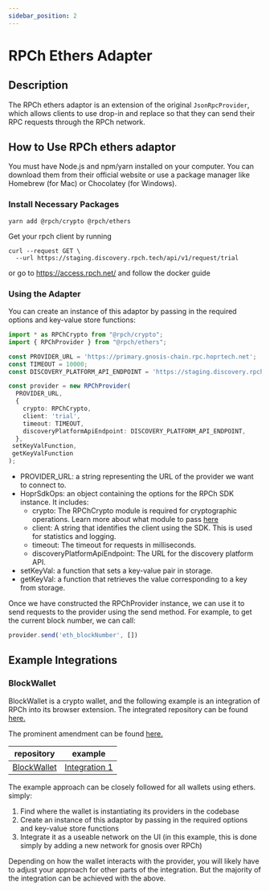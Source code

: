 ```yaml
---
sidebar_position: 2
---
```


# RPCh Ethers Adapter

## Description

The RPCh ethers adaptor is an extension of the original `JsonRpcProvider`, which allows clients to use drop-in and replace so that they can send their RPC requests through the RPCh network.

## How to Use RPCh ethers adaptor

You must have Node.js and npm/yarn installed on your computer. You can download them from their official website or use a package manager like Homebrew (for Mac) or Chocolatey (for Windows).

### Install Necessary Packages

```
yarn add @rpch/crypto @rpch/ethers
```

Get your rpch client by running
```
curl --request GET \
  --url https://staging.discovery.rpch.tech/api/v1/request/trial
```

or go to https://access.rpch.net/ and follow the docker guide

### Using the Adapter

You can create an instance of this adaptor by passing in the required options and key-value store functions:
```TypeScript
import * as RPChCrypto from "@rpch/crypto";
import { RPChProvider } from "@rpch/ethers";

const PROVIDER_URL = 'https://primary.gnosis-chain.rpc.hoprtech.net';
const TIMEOUT = 10000;
const DISCOVERY_PLATFORM_API_ENDPOINT = 'https://staging.discovery.rpch.tech';

const provider = new RPChProvider(
  PROVIDER_URL,
  {
    crypto: RPChCrypto,
    client: 'trial',
    timeout: TIMEOUT,
    discoveryPlatformApiEndpoint: DISCOVERY_PLATFORM_API_ENDPOINT,
  },
 setKeyValFunction,
 getKeyValFunction
);
```

- PROVIDER_URL: a string representing the URL of the provider we want to connect to.
- HoprSdkOps: an object containing the options for the RPCh SDK instance. It includes:
  - crypto: The RPChCrypto module is required for cryptographic operations. Learn more about what module to pass [here](./RPCh-crypto.md)
  - client: A string that identifies the client using the SDK. This is used for statistics and logging.
  - timeout: The timeout for requests in milliseconds.
  - discoveryPlatformApiEndpoint: The URL for the discovery platform API.
- setKeyVal: a function that sets a key-value pair in storage.
- getKeyVal: a function that retrieves the value corresponding to a key from storage.

Once we have constructed the RPChProvider instance, we can use it to send requests to the provider using the send method. For example, to get the current block number, we can call: 
```TypeScript
provider.send('eth_blockNumber', [])
```

## Example Integrations

### BlockWallet

BlockWallet is a crypto wallet, and the following example is an integration of RPCh into its browser extension. The integrated repository can be found [here.](https://github.com/Rpc-h/extension-block-wallet)

The prominent amendment can be found [here.](https://github.com/Rpc-h/extension-block-wallet/blob/d5bacfd024e75ad579636a69cce919d7e1a2f7a8/packages/background/src/controllers/NetworkController.ts#L526)

| repository       | example                                                                                                                                                                                                                   |
| ----------------- | ------------------------------------------------------------------------------------------------------------------------------------------------------------------------------------------------------------------------- |
| [BlockWallet](https://github.com/Rpc-h/extension-block-wallet) | [Integration 1](https://github.com/Rpc-h/extension-block-wallet/blob/d5bacfd024e75ad579636a69cce919d7e1a2f7a8/packages/background/src/controllers/NetworkController.ts#L526) |


The example approach can be closely followed for all wallets using ethers. simply:

1. Find where the wallet is instantiating its providers in the codebase
2. Create an instance of this adaptor by passing in the required options and key-value store functions
3. Integrate it as a useable network on the UI (in this example, this is done simply by adding a new network for gnosis over RPCh)

Depending on how the wallet interacts with the provider, you will likely have to adjust your approach for other parts of the integration. But the majority of the integration can be achieved with the above.